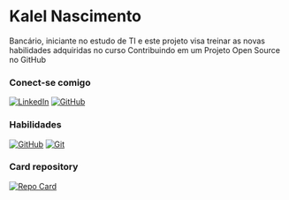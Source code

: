 
# Kalel Nascimento

Bancário, iniciante no estudo de TI e este projeto visa treinar as novas habilidades adquiridas no curso Contribuindo em um Projeto Open Source no GitHub

### Conect-se comigo

[![LinkedIn](https://img.shields.io/badge/LinkedIn-000?style=for-the-badge&logo=linkedin&logoColor=0E76A8)](https://www.linkedin.com/in/kalel-queterson-898b40173/)
[![GitHub](https://img.shields.io/badge/GitHub-ec63a1?style=for-the-badge&logo=github&logoColor=fff)](https://github.com/kqueterson)

### Habilidades

[![GitHub](https://img.shields.io/badge/GitHub-ec63a1?style=for-the-badge&logo=github&logoColor=fff)](https://docs.github.com/)
[![Git](https://img.shields.io/badge/Git-ec63a1?style=for-the-badge&logo=git&logoColor=fff)](https://git-scm.com/doc)

### Card repository

[![Repo Card](https://github-readme-stats.vercel.app/api/pin/?username=kqueterson&repo=dio-lab-open-source&bg_color=ec63a1&border_color=fff&show_icons=true&icon_color=fff&title_color=fff&text_color=fff)](https://github.com/octoeli/dio-lab-open-source)